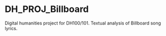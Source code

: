 # DH_PROJ_Billboard
Digital humanities project for DH100/101. Textual analysis of Billboard song lyrics.
